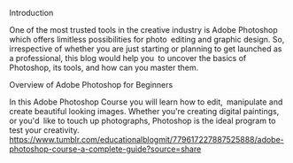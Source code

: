 Introduction

One of the most trusted tools in the creative industry is Adobe Photoshop which offers limitless possibilities for photo editing and graphic design. So, irrespective of whether you are just starting or planning to get launched as a professional, this blog would help you to uncover the basics of Photoshop, its tools, and how can you master them.

Overview of Adobe Photoshop for Beginners

In this Adobe Photoshop Course you will learn how to edit, manipulate and create beautiful looking images. Whether you're creating digital paintings, or you'd like to touch up photographs, Photoshop is the ideal program to test your creativity.
https://www.tumblr.com/educationalblogmit/779617227887525888/adobe-photoshop-course-a-complete-guide?source=share
